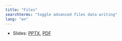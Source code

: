 ```yaml
---
title: "Files"
searchterms: "toggle advanced files data writing"
lang: "en"
---
```

 <ul>
 <li class="ng-binding">Slides:
 <a href="translations/en-us/advanced/Bluetooth.pptx">PPTX</a>,
 <a href="translations/en-us/advanced/Bluetooth.pdf">PDF</a>
 </li>
 </ul>
